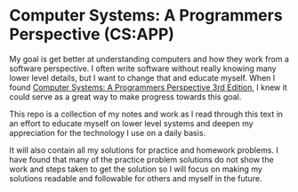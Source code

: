 # Computer Systems: A Programmers Perspective (CS:APP)
My goal is get better at understanding computers and how they work from a software perspective. I often write software without really knowing many lower level details, but I want to change that and educate myself. When I found [Computer Systems: A Programmers Perspective 3rd Edition](https://csapp.cs.cmu.edu), I knew it could serve as a great way to make progress towards this goal.

This repo is a collection of my notes and work as I read through this text in an effort to educate myself on lower level systems and deepen my appreciation for the technology I use on a daily basis.

It will also contain all my solutions for practice and homework problems. I have found that many of the practice problem solutions do not show the work and steps taken to get the solution so I will focus on making my solutions readable and followable for others and myself in the future.